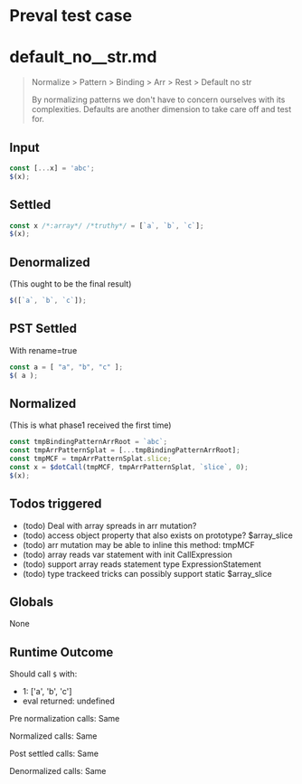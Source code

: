 # Preval test case

# default_no__str.md

> Normalize > Pattern > Binding > Arr > Rest > Default no  str
>
> By normalizing patterns we don't have to concern ourselves with its complexities. Defaults are another dimension to take care off and test for.

## Input

`````js filename=intro
const [...x] = 'abc';
$(x);
`````


## Settled


`````js filename=intro
const x /*:array*/ /*truthy*/ = [`a`, `b`, `c`];
$(x);
`````


## Denormalized
(This ought to be the final result)

`````js filename=intro
$([`a`, `b`, `c`]);
`````


## PST Settled
With rename=true

`````js filename=intro
const a = [ "a", "b", "c" ];
$( a );
`````


## Normalized
(This is what phase1 received the first time)

`````js filename=intro
const tmpBindingPatternArrRoot = `abc`;
const tmpArrPatternSplat = [...tmpBindingPatternArrRoot];
const tmpMCF = tmpArrPatternSplat.slice;
const x = $dotCall(tmpMCF, tmpArrPatternSplat, `slice`, 0);
$(x);
`````


## Todos triggered


- (todo) Deal with array spreads in arr mutation?
- (todo) access object property that also exists on prototype? $array_slice
- (todo) arr mutation may be able to inline this method: tmpMCF
- (todo) array reads var statement with init CallExpression
- (todo) support array reads statement type ExpressionStatement
- (todo) type trackeed tricks can possibly support static $array_slice


## Globals


None


## Runtime Outcome


Should call `$` with:
 - 1: ['a', 'b', 'c']
 - eval returned: undefined

Pre normalization calls: Same

Normalized calls: Same

Post settled calls: Same

Denormalized calls: Same
